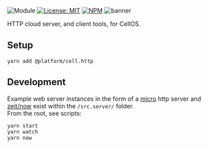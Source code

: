 ![Module](https://img.shields.io/badge/%40platform-cell.db-%23EA4E7E.svg)
[![License: MIT](https://img.shields.io/badge/license-MIT-blue.svg)](https://opensource.org/licenses/MIT)
[![NPM](https://img.shields.io/npm/v/@platform/cell.db.svg?colorB=blue&style=flat)](https://www.npmjs.com/package/@platform/cell.db)
![banner](https://user-images.githubusercontent.com/185555/67152142-52d0bc00-f32d-11e9-867c-5fe9f7e52ff0.png)

HTTP cloud server, and client tools, for CellOS.

## Setup

    yarn add @platform/cell.http

## Development

Example web server instances in the form of a [micro](../micro) http server
and [zeit/now](https://zeit.co) exist within the `/src.server/` folder.  
From the root, see scripts:

    yarn start
    yarn watch
    yarn now
